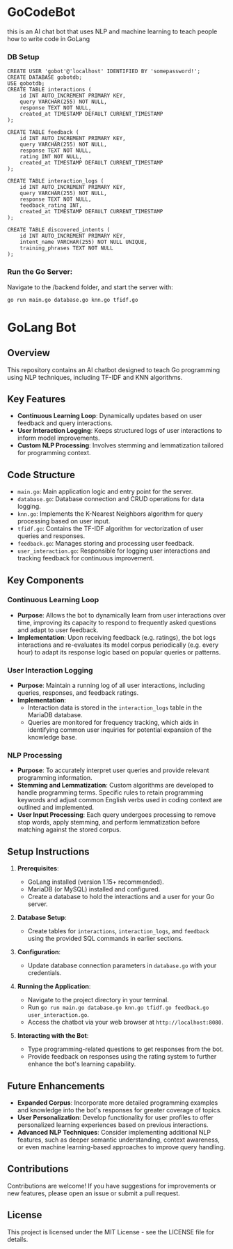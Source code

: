 # GoCodeBot

this is an AI chat bot that uses NLP and machine learning to teach people how to write code in GoLang

### DB Setup
```
CREATE USER 'gobot'@'localhost' IDENTIFIED BY 'somepassword!';
CREATE DATABASE gobotdb;
USE gobotdb;
CREATE TABLE interactions (
    id INT AUTO_INCREMENT PRIMARY KEY,
    query VARCHAR(255) NOT NULL,
    response TEXT NOT NULL,
    created_at TIMESTAMP DEFAULT CURRENT_TIMESTAMP
);

CREATE TABLE feedback (
    id INT AUTO_INCREMENT PRIMARY KEY,
    query VARCHAR(255) NOT NULL,
    response TEXT NOT NULL,
    rating INT NOT NULL,
    created_at TIMESTAMP DEFAULT CURRENT_TIMESTAMP
);

CREATE TABLE interaction_logs (
    id INT AUTO_INCREMENT PRIMARY KEY,
    query VARCHAR(255) NOT NULL,
    response TEXT NOT NULL,
    feedback_rating INT,
    created_at TIMESTAMP DEFAULT CURRENT_TIMESTAMP
);

CREATE TABLE discovered_intents (
    id INT AUTO_INCREMENT PRIMARY KEY,
    intent_name VARCHAR(255) NOT NULL UNIQUE,
    training_phrases TEXT NOT NULL
);
```


### Run the Go Server:
Navigate to the /backend folder, and start the server with:

```
go run main.go database.go knn.go tfidf.go
```

# GoLang Bot

## Overview

This repository contains an AI chatbot designed to teach Go programming using NLP techniques, including TF-IDF and KNN algorithms.

## Key Features

- **Continuous Learning Loop**: Dynamically updates based on user feedback and query interactions.
- **User Interaction Logging**: Keeps structured logs of user interactions to inform model improvements.
- **Custom NLP Processing**: Involves stemming and lemmatization tailored for programming context.

## Code Structure

- `main.go`: Main application logic and entry point for the server.
- `database.go`: Database connection and CRUD operations for data logging.
- `knn.go`: Implements the K-Nearest Neighbors algorithm for query processing based on user input.
- `tfidf.go`: Contains the TF-IDF algorithm for vectorization of user queries and responses.
- `feedback.go`: Manages storing and processing user feedback.
- `user_interaction.go`: Responsible for logging user interactions and tracking feedback for continuous improvement.

## Key Components

### Continuous Learning Loop

- **Purpose**: Allows the bot to dynamically learn from user interactions over time, improving its capacity to respond to frequently asked questions and adapt to user feedback.
- **Implementation**: Upon receiving feedback (e.g. ratings), the bot logs interactions and re-evaluates its model corpus periodically (e.g. every hour) to adapt its response logic based on popular queries or patterns.

### User Interaction Logging

- **Purpose**: Maintain a running log of all user interactions, including queries, responses, and feedback ratings.
- **Implementation**:
  - Interaction data is stored in the `interaction_logs` table in the MariaDB database.
  - Queries are monitored for frequency tracking, which aids in identifying common user inquiries for potential expansion of the knowledge base.

### NLP Processing

- **Purpose**: To accurately interpret user queries and provide relevant programming information.
- **Stemming and Lemmatization**: Custom algorithms are developed to handle programming terms. Specific rules to retain programming keywords and adjust common English verbs used in coding context are outlined and implemented.
- **User Input Processing**: Each query undergoes processing to remove stop words, apply stemming, and perform lemmatization before matching against the stored corpus.

## Setup Instructions

1. **Prerequisites**:

   - GoLang installed (version 1.15+ recommended).
   - MariaDB (or MySQL) installed and configured.
   - Create a database to hold the interactions and a user for your Go server.

2. **Database Setup**:

   - Create tables for `interactions`, `interaction_logs`, and `feedback` using the provided SQL commands in earlier sections.

3. **Configuration**:

   - Update database connection parameters in `database.go` with your credentials.

4. **Running the Application**:

   - Navigate to the project directory in your terminal.
   - Run `go run main.go database.go knn.go tfidf.go feedback.go user_interaction.go`.
   - Access the chatbot via your web browser at `http://localhost:8080`.

5. **Interacting with the Bot**:
   - Type programming-related questions to get responses from the bot.
   - Provide feedback on responses using the rating system to further enhance the bot's learning capability.

## Future Enhancements

- **Expanded Corpus**: Incorporate more detailed programming examples and knowledge into the bot's responses for greater coverage of topics.
- **User Personalization**: Develop functionality for user profiles to offer personalized learning experiences based on previous interactions.
- **Advanced NLP Techniques**: Consider implementing additional NLP features, such as deeper semantic understanding, context awareness, or even machine learning-based approaches to improve query handling.

## Contributions

Contributions are welcome! If you have suggestions for improvements or new features, please open an issue or submit a pull request.

## License

This project is licensed under the MIT License - see the LICENSE file for details.
